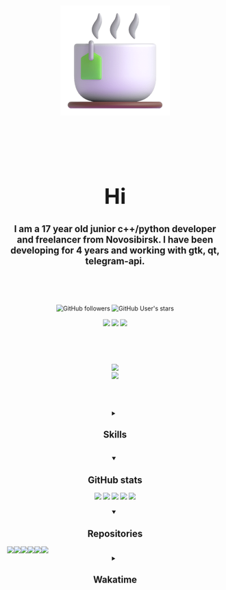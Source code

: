 
<div align="center">
    <br><br><br><br><br><br>
    <img src="https://github.com/bignutty/fluent-emoji/blob/main/animated/1f375.png?raw=true" ></img>
    <br><br><br><br><br><br>
    <h1 align="center" style="text-decoration: none; font-size: 50px;">Hi</h1>
    <h3 align="center" style="text-decoration: none; font-size: 21px;">I am a 17 year old junior c++/python developer and freelancer from Novosibirsk. I have been developing for 4 years and working with gtk, qt, telegram-api.</h3>
    <br><br>
</div>

<div align="center">
    <br><br>
	<img alt="GitHub followers" src="https://img.shields.io/github/followers/Nighty3098?style=for-the-badge&color=dbb6ed&logoColor=85e185&labelColor=1c1c29" />
    <img alt="GitHub User's stars" src="https://img.shields.io/github/stars/Nighty3098?style=for-the-badge&logo=apachespark&color=eed49f&logoColor=D9E0EE&labelColor=1c1c29" />
    <br><br>
    <a href="https://t.me/Night3098" target="blank"><img src="https://img.shields.io/badge/Telegram-7dc4e4?style=for-the-badge&logo=telegram&logoColor=black" /></a>
    <a href="mailto:night3098game@gmail.com" target="blank"><img src="https://img.shields.io/badge/Gmail-f5a7a0?style=for-the-badge&logo=gmail&logoColor=black" /></a>
    <a href="https://www.reddit.com/user/Night3098" target="blank"><img src="https://img.shields.io/badge/Reddit-f5a7a0?style=for-the-badge&logo=reddit&logoColor=black" /></a>
    <br><br><br><br>
</div>
<br>
<br>
<div id="header" align="center">
    <a href="https://discord.com/users/924996294378917938"><img src="https://lanyard-profile-readme.vercel.app/api/924996294378917938?bg=a6e0b8&theme=light&borderRadius=30px&idleMessage=I%20Love%20Anime%20(%20づ◕‿◕%20)づ" /></a>
    <br>
    <a href="https://Nighty3098.github.io/" target="blank"><img class="round" src="https://img.shields.io/badge/My Portfolio-%23a6e0b8.svg?style=for-the-badge&logo=git&logoColor=black" /></a>
    <br><br><br><br>
</div>
<br>
<details>
    <summary align="center"><h2 align="center">Skills</h2></summary>
        <h3 align="center"></h3>
        <br>
        <div class="languages" align="center">
	    <img src="https://skillicons.dev/icons?i=python,c,cpp,markdown,bash,css,html" />
        </div>
        <h3 align="center"></h3>
        <div class="tools" align="center">
            <img src="https://skillicons.dev/icons?i=neovim,vscode,cmake,sqlite,qt,git,linux" />
        </div>
</details>
<br>

<details open align="center">
    <summary align="center"><h2 align="center">GitHub stats</h2></summary>
    <img src="https://github-profile-summary-cards.vercel.app/api/cards/profile-details?username=Nighty3098&theme=dracula&border_radius=20&border_color=61dafb" width="80%" />
    <img src="https://github-profile-summary-cards.vercel.app/api/cards/most-commit-language?username=Nighty3098&theme=dracula&border_radius=20&border_color=61dafb" width="40%"/>
    <img src="https://github-profile-summary-cards.vercel.app/api/cards/repos-per-language?username=Nighty3098&theme=dracula&border_radius=20&border_color=61dafb" width="40%"/>
    <img src="https://github-profile-summary-cards.vercel.app/api/cards/stats?username=Nighty3098&theme=dracula&border_radius=20&border_color=61dafb" width="40%"/>
    <img src="https://github-profile-summary-cards.vercel.app/api/cards/productive-time?username=Nighty3098&theme=dracula&border_radius=20&border_color=61dafb" width="40%"/>
</details>
<br>

<details open align="center">
	<summary align="center"><h2 align="center">Repositories</h2></summary>
	<div align="center">
		<div align="center" style="display: flex;">
			<a href="https://github.com/Nighty3098/CodeKeeper" title="Project manager for developers"><img width="40%" src="https://github-readme-stats.vercel.app/api/pin/?username=Nighty3098&repo=CodeKeeper&theme=dracula&border_color=61dafb&border_radius=10"></a>
			<a href="https://github.com/Nighty3098/FinanceTrackerBot" title="Telegram bot for tracking finances"><img width="40%" src="https://github-readme-stats.vercel.app/api/pin/?username=Nighty3098&repo=FinanceTrackerBot&theme=dracula&border_color=61dafb&border_radius=10"></a>
			<a href="https://github.com/Nighty3098/Nighty3098.github.io" title="My portfolio website"><img width="40%" src="https://github-readme-stats.vercel.app/api/pin/?username=Nighty3098&repo=Nighty3098.github.io&theme=dracula&border_color=61dafb&border_radius=10"></a>
			<a href="https://github.com/Nighty3098/TGSB" title="SMS bomber. TG bot service"><img width="40%" src="https://github-readme-stats.vercel.app/api/pin/?username=Nighty3098&repo=TGSB&theme=dracula&border_color=61dafb&border_radius=10"></a>
			<a href="https://github.com/Nighty3098/DevDotfiles" title="Configuration files for nvim, kitty, i3 and other necessary programs"><img width="40%" src="https://github-readme-stats.vercel.app/api/pin/?username=Nighty3098&repo=DevDotfiles&theme=dracula&border_color=61dafb&border_radius=10"></a>
			<a href="https://github.com/Nighty3098/cubes" title="A simple geometric game for two players written in c++ and sfml"><img width="40%" src="https://github-readme-stats.vercel.app/api/pin/?username=Nighty3098&repo=cubes&theme=dracula&border_color=61dafb&border_radius=10"></a>
		</div>
	</div>
</details>

<details align="center">
	<summary align="center"><h2 align="center">Wakatime</h2></summary>
	<div align="center">
		<img alt="Wakatime" src="https://wakatime.com/badge/user/018e8f78-65a7-4aa8-8c67-51796499853b.svg?style=for-the-badge&color=eed49f" /><br>
		<img src="https://github-readme-stats.vercel.app/api/wakatime?username=018e8f78-65a7-4aa8-8c67-51796499853b&theme=dracula" />
	</div>
</details>
